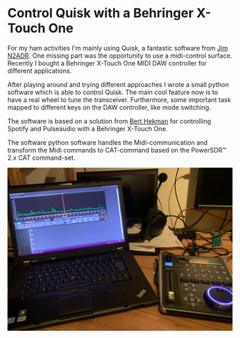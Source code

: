 # Control Quisk with a Behringer X-Touch One

For my ham activities I'm mainly using Quisk, a fantastic software from [Jim N2ADR](http://james.ahlstrom.name/). One missing part was the opportunity to use a midi-control surface. Recently I bought a Behringer X-Touch One MIDI DAW controller for different applications.

After playing around and trying different approaches I wrote a small python software which is able to control Quisk. The main cool feature now is to have a real wheel to tune the transceiver. Furthermore, some important task mapped to different keys on the DAW controller, like mode switching.

The software is based on a solution from [Bert Hekman](https://demontpx.com/blog/52/control-spotify-and-pulseaudio-with-a-behringer-x-touch-one) for controlling Spotify and Pulseaudio with a Behringer X-Touch One. 

The software python software handles the Midi-communication and transform the Midi commands to CAT-command based on the PowerSDR™ 2.x CAT command-set.

![alt text](https://github.com/dg1vs/midi-quisk-controller/blob/main/doc/quisk_daw.jpg?raw=true)
